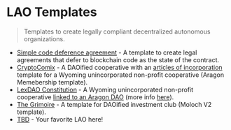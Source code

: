 # LAO Templates

> Templates to create legally compliant decentralized autonomous organizations.

- [Simple code deference agreement](https://github.com/lex-node/SCoDA-Simple-Code-Deference-Agreement-/) - A template to create legal agreements that defer to blockchain code as the state of the contract.
- [CryptoComix](https://github.com/DAOresearch/crypto-comix) - A DAOified cooperative with an [articles of incorporation](https://github.com/DAOresearch/crypto-comix/blob/master/docs/doc5.md) template for a Wyoming unincorporated non-profit cooperative (Aragon Memebership template).
- [LexDAO Constitution](https://github.com/lexDAO/LexDAO-Constitution) - A Wyoming unincorporated non-profit cooperative [linked to an Aragon DAO](https://mainnet.aragon.org/#/lexdao/0x82c603da6b707e99d16e3931414c2c8eafa76bf0/vote/84/) (more info [here](https://medium.com/lexdaoism/legal-wrappers-and-the-lexdao-constitution-ba89e46a644c)).
- [The Grimoire](https://github.com/metacartel/MCV/wiki/The-Grimoire---Operating-Agreement) - A template for DAOified investment club (Moloch V2 template).
- [TBD](TBD) - Your favorite LAO here!

<br />
